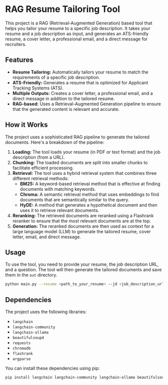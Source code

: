 # RAG Resume Tailoring Tool

This project is a RAG (Retrieval-Augmented Generation) based tool that helps you tailor your resume to a specific job description. It takes your resume and a job description as input, and generates an ATS-friendly resume, a cover letter, a professional email, and a direct message for recruiters.

## Features

-   **Resume Tailoring:** Automatically tailors your resume to match the requirements of a specific job description.
-   **ATS-Friendly:** Generates a resume that is optimized for Applicant Tracking Systems (ATS).
-   **Multiple Outputs:** Creates a cover letter, a professional email, and a direct message in addition to the tailored resume.
-   **RAG-based:** Uses a Retrieval-Augmented Generation pipeline to ensure that the generated content is relevant and accurate.

## How it Works

The project uses a sophisticated RAG pipeline to generate the tailored documents. Here's a breakdown of the pipeline:

1.  **Loading:** The tool loads your resume (in PDF or text format) and the job description (from a URL).
2.  **Chunking:** The loaded documents are split into smaller chunks to facilitate efficient processing.
3.  **Retrieval:** The tool uses a hybrid retrieval system that combines three different retrieval methods:
    *   **BM25:** A keyword-based retrieval method that is effective at finding documents with matching keywords.
    *   **Chroma:** A semantic retrieval method that uses embeddings to find documents that are semantically similar to the query.
    *   **HyDE:** A method that generates a hypothetical document and then uses it to retrieve relevant documents.
4.  **Reranking:** The retrieved documents are reranked using a Flashrank reranker to ensure that the most relevant documents are at the top.
5.  **Generation:** The reranked documents are then used as context for a large language model (LLM) to generate the tailored resume, cover letter, email, and direct message.

## Usage

To use the tool, you need to provide your resume, the job description URL, and a question. The tool will then generate the tailored documents and save them in the `out` directory.

```bash
python main.py --resume <path_to_your_resume> --jd <job_description_url> --question "Create ATS resume, cover, email, and DM for this job."
```

## Dependencies

The project uses the following libraries:

-   `langchain`
-   `langchain-community`
-   `langchain-ollama`
-   `beautifulsoup4`
-   `requests`
-   `chromadb`
-   `flashrank`
-   `argparse`

You can install these dependencies using pip:

```bash
pip install langchain langchain-community langchain-ollama beautifulsoup4 requests chromadb flashrank argparse
```
